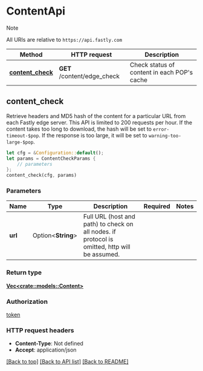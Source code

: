 # ContentApi

> [!NOTE]
> All URIs are relative to `https://api.fastly.com`

Method | HTTP request | Description
------ | ------------ | -----------
[**content_check**](ContentApi.md#content_check) | **GET** /content/edge_check | Check status of content in each POP's cache



## content_check

Retrieve headers and MD5 hash of the content for a particular URL from each Fastly edge server. This API is limited to 200 requests per hour. If the content takes too long to download, the hash will be set to `error-timeout-$pop`. If the response is too large, it will be set to `warning-too-large-$pop`.

```rust
let cfg = &Configuration::default();
let params = ContentCheckParams {
    // parameters
};
content_check(cfg, params)
```

### Parameters


Name | Type | Description  | Required | Notes
------------- | ------------- | ------------- | ------------- | -------------
**url** | Option\<**String**> | Full URL (host and path) to check on all nodes. if protocol is omitted, http will be assumed. |  |

### Return type

[**Vec&lt;crate::models::Content&gt;**](Content.md)

### Authorization

[token](../README.md#token)

### HTTP request headers

- **Content-Type**: Not defined
- **Accept**: application/json

[[Back to top]](#) [[Back to API list]](../README.md#documentation-for-api-endpoints) [[Back to README]](../README.md)

